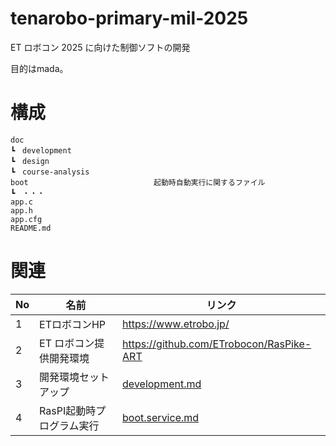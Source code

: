 # tenarobo-primary-mil-2025

ET ロボコン 2025 に向けた制御ソフトの開発

目的はmada。

# 構成

```
doc
┗　development
┗　design
┗　course-analysis
boot                            起動時自動実行に関するファイル
┗　・・・
app.c
app.h
app.cfg
README.md
```

# 関連

| No | 名前 | リンク |
| -- | -- | -- |
| 1 | ETロボコンHP | https://www.etrobo.jp/ |
| 2 | ET ロボコン提供開発環境 | https://github.com/ETrobocon/RasPike-ART |
| 3 | 開発環境セットアップ | [development.md](doc/development.md) |
| 4 | RasPI起動時プログラム実行 | [boot.service.md](boot/boot.service.md) |
